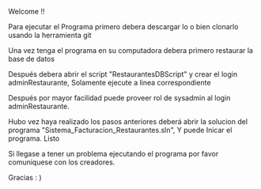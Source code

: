 Welcome !!

Para ejecutar el Programa primero debera descargar lo o bien clonarlo usando la herramienta git 

Una vez tenga el programa en su computadora debera primero restaurar la base de datos 

Después debera abrir el script "RestaurantesDBScript" y crear el login adminRestaurante, Solamente ejecute a linea correspondiente

Después por mayor facilidad puede proveer rol de sysadmin al login adminRestaurante.

Hubo vez haya realizado los pasos anteriores deberá abrir la solucion del programa "Sistema_Facturacion_Restaurantes.sln", Y puede Inicar el programa. Listo 

Si llegase a tener un problema ejecutando el programa por favor comuniquese con los creadores. 

Gracias : )

